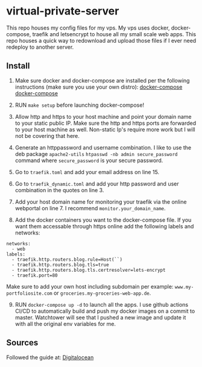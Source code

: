 # virtual-private-server

This repo houses my config files for my vps. My vps uses docker, docker-compose, traefik and letsencrypt to house all my small scale web apps. This repo houses a quick way to redownload and upload those files if I ever need redeploy to another server.

## Install

1. Make sure docker and docker-compose are installed per the following instructions (make sure you use your own distro):
[docker-compose](https://docs.docker.com/engine/install/ubuntu/)
[docker-compose](https://docs.docker.com/compose/install/)

2. RUN `make setup` before launching docker-compose!

3. Allow http and https to your host machine and point your domain name to your static public IP. Make sure the http and https ports are forwarded to your host machine as well. Non-static Ip's require more work but I will not be covering that here.

4. Generate an httppassword and username combination. I like to use the deb package `apache2-utils` `htpasswd -nb admin secure_password` command where `secure_password` is your secure password.

5. Go to `traefik.toml` and add your email address on line 15.
6. Go to `traefik_dynamic.toml` and add your http password and user combination in the quotes on line 3.
7. Add your host domain name for monitoring your traefik via the online webportal on line 7. I recommend `monitor.your_domain_name`.
8. Add the docker containers you want to the docker-compose file. If you want them accessable through https online add the following labels and networks:
```
networks: 
  - web
labels:
  - traefik.http.routers.blog.rule=Host(``)
  - traefik.http.routers.blog.tls=true
  - traefik.http.routers.blog.tls.certresolver=lets-encrypt
  - traefik.port=80
```
Make sure to add your own host including subdomain per example: `www.my-portfoliosite.com` or `groceries.my-groceries-web-app.de`.

9. RUN `docker-compose up -d` to launch all the apps. I use github actions CI/CD to automatically build and push my docker images on a commit to master. Watchtower will see that I pushed a new image and update it with all the original env variables for me. 

## Sources

Followed the guide at: [Digitalocean](https://www.digitalocean.com/community/tutorials/how-to-use-traefik-v2-as-a-reverse-proxy-for-docker-containers-on-ubuntu-20-04 )
